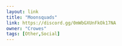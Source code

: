 ```yaml
---
layout: link
title: "Moonsquads"
link: https://discord.gg/0mWbGXUnFkOk17NA
owner: "Crowes"
tags: [Other,Social]
---
```

